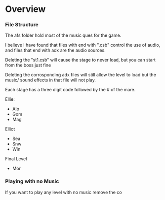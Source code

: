 # Overview

### File Structure

The afs folder hold most of the music ques for the game.

I believe I have found that files with end with ".csb" control the use of audio, and files that end with adx are the audio sources.

Deleting the "st1.csb" will cause the stage to never load, but you can start from the boss just fine

Deleting the corrosponding adx files will still allow the level to load but the music/ sound effects in that file will not play.

Each stage has a three digit code followed by the # of the mare.

Ellie:
- Alp
- Gom
- Mag

Elliot
- Sea
- Snw
- Win

Final Level
- Mor

### Playing with no Music

If you want to play any level with no music remove the co
